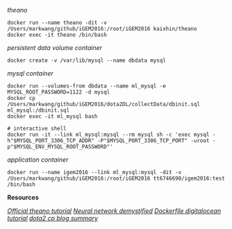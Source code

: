 

_theano_

```
docker run --name theano -dit -v /Users/markwang/github/iGEM2016:/root/iGEM2016 kaixhin/theano
docker exec -it theano /bin/bash
```

_persistent data volume container_

```
docker create -v /var/lib/mysql --name dbdata mysql
```

_mysql container_

```
docker run --volumes-from dbdata --name ml_mysql -e MYSQL_ROOT_PASSWORD=1122 -d mysql
docker cp /Users/markwang/github/iGEM2016/dota2DL/collectData/dbinit.sql ml_mysql:/dbinit.sql
docker exec -it ml_mysql bash

# interactive shell
docker run -it --link ml_mysql:mysql --rm mysql sh -c 'exec mysql -h"$MYSQL_PORT_3306_TCP_ADDR" -P"$MYSQL_PORT_3306_TCP_PORT" -uroot -p"$MYSQL_ENV_MYSQL_ROOT_PASSWORD"'
```

_application container_

```
docker run --name igem2016 --link ml_mysql:mysql -dit -v /Users/markwang/github/iGEM2016:/root/iGEM2016 tt6746690/igem2016:test /bin/bash
```



__Resources__


[_Official theano tutorial_](http://deeplearning.net/software/theano/tutorial/)
[_Neural network demystified_](https://github.com/stephencwelch/Neural-Networks-Demystified)
[_Dockerfile digitalocean tutorial_](https://docs.docker.com/engine/reference/builder/)
[_dota2 cp blog summary_](http://kevintechnology.com/post/71621133663/using-machine-learning-to-recommend-heroes-for)
